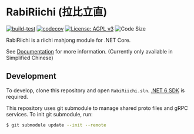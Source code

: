 # RabiRiichi (拉比立直)

[![build-test](https://github.com/RabiMimi/RabiRiichi/actions/workflows/build-test.yml/badge.svg)](https://github.com/RabiMimi/RabiRiichi/actions)
[![codecov](https://codecov.io/gh/RabiMimi/RabiRiichi/branch/develop/graph/badge.svg?token=MKLFTP3O4C)](https://codecov.io/gh/RabiMimi/RabiRiichi)
[![License: AGPL v3](https://img.shields.io/badge/License-AGPL_v3-blue.svg)](https://www.gnu.org/licenses/agpl-3.0)
![Code Size](https://img.shields.io/github/languages/code-size/RabiMimi/RabiRiichi)

RabiRiichi is a riichi mahjong module for .NET Core.

See [Documentation](https://riichi-docs.rabimimi.com) for more information. (Currently only available in Simplified Chinese)

## Development

To develop, clone this repository and open `RabiRiichi.sln`. [.NET 6 SDK](https://dotnet.microsoft.com/en-us/download/dotnet/6.0) is required.

This repository uses git submodule to manage shared proto files and gRPC services. To init git submodule, run:

```bash
$ git submodule update --init --remote
```

